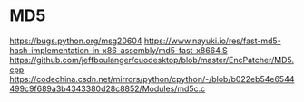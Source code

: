 # MD5

https://bugs.python.org/msg20604
https://www.nayuki.io/res/fast-md5-hash-implementation-in-x86-assembly/md5-fast-x8664.S
https://github.com/jeffboulanger/cuodesktop/blob/master/EncPatcher/MD5.cpp
https://codechina.csdn.net/mirrors/python/cpython/-/blob/b022eb54e6544499c9f689a3b4343380d28c8852/Modules/md5c.c
